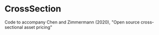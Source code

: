 # CrossSection
Code to accompany Chen and Zimmermann (2020), "Open source cross-sectional asset pricing"
